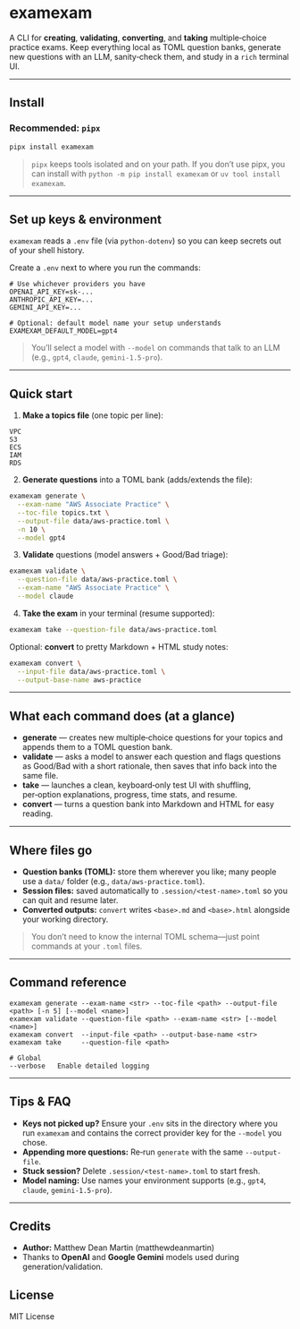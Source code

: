 # examexam

A CLI for **creating**, **validating**, **converting**, and **taking** multiple‑choice practice exams. Keep everything local as TOML question banks, generate new questions with an LLM, sanity‑check them, and study in a `rich` terminal UI.

---

## Install

### Recommended: `pipx`

```bash
pipx install examexam
```

> `pipx` keeps tools isolated and on your path. If you don’t use pipx, you can install with `python -m pip install examexam` or `uv tool install examexam`.

---

## Set up keys & environment

`examexam` reads a `.env` file (via `python-dotenv`) so you can keep secrets out of your shell history.

Create a `.env` next to where you run the commands:

```dotenv
# Use whichever providers you have
OPENAI_API_KEY=sk-...
ANTHROPIC_API_KEY=...
GEMINI_API_KEY=...

# Optional: default model name your setup understands
EXAMEXAM_DEFAULT_MODEL=gpt4
```

> You’ll select a model with `--model` on commands that talk to an LLM (e.g., `gpt4`, `claude`, `gemini-1.5-pro`).

---

## Quick start

1. **Make a topics file** (one topic per line):

```
VPC
S3
ECS
IAM
RDS
```

2. **Generate questions** into a TOML bank (adds/extends the file):

```bash
examexam generate \
  --exam-name "AWS Associate Practice" \
  --toc-file topics.txt \
  --output-file data/aws-practice.toml \
  -n 10 \
  --model gpt4
```

3. **Validate** questions (model answers + Good/Bad triage):

```bash
examexam validate \
  --question-file data/aws-practice.toml \
  --exam-name "AWS Associate Practice" \
  --model claude
```

4. **Take the exam** in your terminal (resume supported):

```bash
examexam take --question-file data/aws-practice.toml
```

Optional: **convert** to pretty Markdown + HTML study notes:

```bash
examexam convert \
  --input-file data/aws-practice.toml \
  --output-base-name aws-practice
```

---

## What each command does (at a glance)

* **generate** — creates new multiple‑choice questions for your topics and appends them to a TOML question bank.
* **validate** — asks a model to answer each question and flags questions as Good/Bad with a short rationale, then saves that info back into the same file.
* **take** — launches a clean, keyboard‑only test UI with shuffling, per‑option explanations, progress, time stats, and resume.
* **convert** — turns a question bank into Markdown and HTML for easy reading.

---

## Where files go

* **Question banks (TOML):** store them wherever you like; many people use a `data/` folder (e.g., `data/aws-practice.toml`).
* **Session files:** saved automatically to `.session/<test-name>.toml` so you can quit and resume later.
* **Converted outputs:** `convert` writes `<base>.md` and `<base>.html` alongside your working directory.

> You don’t need to know the internal TOML schema—just point commands at your `.toml` files.

---

## Command reference

```text
examexam generate --exam-name <str> --toc-file <path> --output-file <path> [-n 5] [--model <name>]
examexam validate --question-file <path> --exam-name <str> [--model <name>]
examexam convert  --input-file <path> --output-base-name <str>
examexam take     --question-file <path>

# Global
--verbose   Enable detailed logging
```

---

## Tips & FAQ

* **Keys not picked up?** Ensure your `.env` sits in the directory where you run `examexam` and contains the correct provider key for the `--model` you chose.
* **Appending more questions:** Re‑run `generate` with the same `--output-file`.
* **Stuck session?** Delete `.session/<test-name>.toml` to start fresh.
* **Model naming:** Use names your environment supports (e.g., `gpt4`, `claude`, `gemini-1.5-pro`).

---

## Credits

* **Author:** Matthew Dean Martin (matthewdeanmartin)
* Thanks to **OpenAI** and **Google Gemini** models used during generation/validation.

## License

MIT License